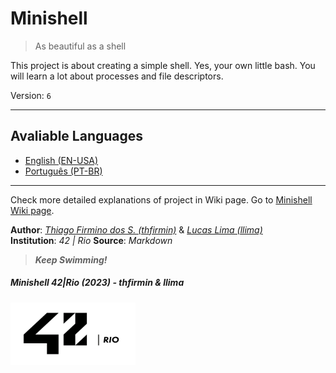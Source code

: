 <!-- Header -->
# Minishell

> As beautiful as a shell

This project is about creating a simple shell.
Yes, your own little bash.
You will learn a lot about processes and file descriptors.

Version: `6`

---
<!-- Body -->

## Avaliable Languages

*	[English (EN-USA)][en-usa]
*	[Português (PT-BR)][pt-br]

---
<!-- Footer -->

Check more detailed explanations of project in Wiki page.
Go to [Minishell Wiki page][wiki].

**Author**: [_Thiago Firmino dos S. (thfirmin)_][thfirmin] & [_Lucas Lima (llima)_][llima]   
**Institution**: _42 | Rio_
**Source**: _Markdown_

> **_Keep Swimming!_**

##### _Minishell 42|Rio (2023) - thfirmin & llima_

<img height="100" width="200" src="https://github.com/Thfirmin/Thfirmin/blob/main/srcs/42_badges/42rio_logo.svg">

<!-- Links -->
[wiki]:<https://github.com/Thfirmin/Minishell/wiki>

[en-usa]:<https://github.com/Thfirmin/Minishell/blob/main/.resrcs/rdmeRouter/README.en.md>
[pt-br]:<https://github.com/Thfirmin/Minishell/blob/main/.resrcs/rdmeRouter/README.pt.md>
[thfirmin]:<https://github.com/Thfirmin>
[llima]:<https://github.com/Cuelho00>
